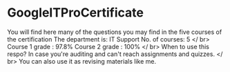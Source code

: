 # GoogleITProCertificate

You will find here many of the questions you may find in the five courses of the certification
The department is: IT Support 
No. of courses: 5 </ br>
Course 1 grade : 97.8% 
Course 2 grade : 100% </ br>
When to use this respo? In case you're auditing and can't reach assignments and quizzes. </ br>
You can also use it as revising materials like me.

